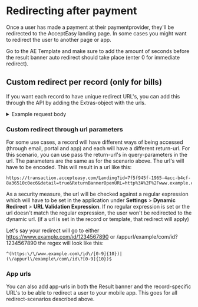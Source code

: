 # Redirecting after payment
Once a user has made a payment at their paymentprovider, they'll be redirected to the AcceptEasy landing page. In some cases you might want to redirect the user to another page or app.

Go to the AE Template and make sure to add the amount of seconds before the result banner auto redirect should take place (enter 0 for immediate redirect).

## Custom redirect per record (only for bills)
If you want each record to have unique redirect URL's, you can add this through the API by adding the Extras-object with the urls.

<details>
<summary>Example request body</summary>

```json
{
  "PaymentReference": "123456",
  "Description": "Payment from Chat",
  "Amount": 1299,
  "ExpiryDate": "2020-04-01T09:00:00Z",
    
  "Extras":{
  	"ReturnBannerOpenURL":"https://www.example.com",
  	"ReturnBannerPaidURL":"https://www.example.com"
  }
}
```
</details>

### Custom redirect through url parameters
For some use cases, a record will have different ways of being accessed (through email, portal and app) and each will have a different return-url. For this scenario, you can use pass the return-url's in query-parameters in the url. The parameters are the same as for the scenario above. The url's will have to be encoded. This will result in a url like this:
```
https://transaction.accepteasy.com/Landing?id=7f5f945f-1965-4acc-b4cf-8a36510c0ec6&detail=true&ReturnBannerOpenURL=http%3A%2F%2Fwww.example.com&ReturnBannerPaidURL=http%3A%2F%2Fwww.example.com
```
As a security measure, the url will be checked against a regular expression which will have to be set in the application under **Settings** > **Dynamic Redirect** > **URL Validation Expression**. If no regular expression is set or the url doesn't match the regular expression, the user won't be redirected to the dynamic url. (if a url is set in the record or template, that redirect will apply)

Let's say your redirect will go to either https://www.example.com/id/1234567890 or /appurl/example/com/id?1234567890 the regex will look like this:
```
^(https:\/\/www.example.com\/id\/[0-9]{10})|(\/appurl\/example\/com\/id\?[0-9]{10})$
```

### App urls
You can also add app-urls in both the Result banner and the record-specific URL's to be able to redirect a user to your mobile app. This goes for all redirect-scenarios described above.
